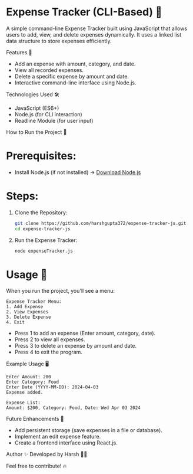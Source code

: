 # Expense Tracker (CLI-Based) 🚀

A simple command-line Expense Tracker built using JavaScript that allows users to add, view, and delete expenses dynamically. It uses a linked list data structure to store expenses efficiently.

 Features 📌
- Add an expense with amount, category, and date.
- View all recorded expenses.
- Delete a specific expense by amount and date.
- Interactive command-line interface using Node.js.

 Technologies Used 🛠️
- JavaScript (ES6+)
- Node.js (for CLI interaction)
- Readline Module (for user input)

 How to Run the Project 🚀
# Prerequisites:
- Install Node.js (if not installed) → [Download Node.js](https://nodejs.org/)

# Steps:
1. Clone the Repository:
   ```sh
   git clone https://github.com/harshgupta372/expense-tracker-js.git
   cd expense-tracker-js
   ```
2. Run the Expense Tracker:
   ```sh
   node expenseTracker.js
   ```

# Usage 📌
When you run the project, you'll see a menu:
```
Expense Tracker Menu:
1. Add Expense
2. View Expenses
3. Delete Expense
4. Exit
```
- Press 1 to add an expense (Enter amount, category, date).
- Press 2 to view all expenses.
- Press 3 to delete an expense by amount and date.
- Press 4 to exit the program.

 Example Usage 🖥️
```
Enter Amount: 200
Enter Category: Food
Enter Date (YYYY-MM-DD): 2024-04-03
Expense added.
```
```
Expense List:
Amount: $200, Category: Food, Date: Wed Apr 03 2024
```

 Future Enhancements 🚀
- Add persistent storage (save expenses in a file or database).
- Implement an edit expense feature.
- Create a frontend interface using React.js.

 Author ✨
Developed by Harsh 👨‍💻

Feel free to contribute! 🔥
